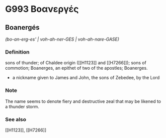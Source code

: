# G993 Βοανεργές

## Boanergés

_(bo-an-erg-es' | voh-ah-ner-GES | voh-ah-nare-GASE)_

### Definition

sons of thunder; of Chaldee origin ([[H1123]] and [[H7266]]); sons of commotion; Boanerges, an epithet of two of the apostles; Boanerges.

- a nickname given to James and John, the sons of Zebedee, by the Lord

### Note

The name seems to denote fiery and destructive zeal that may be likened to a thunder storm.

### See also

[[H1123]], [[H7266]]

